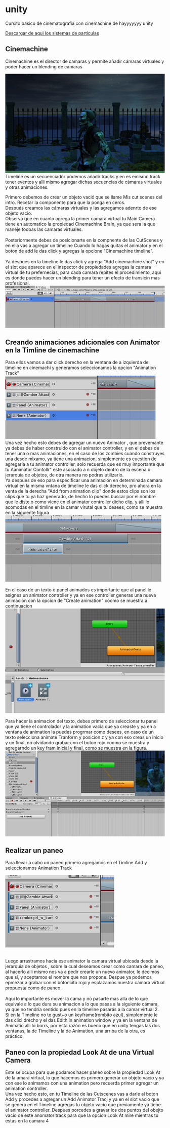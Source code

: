 # unity
Cursito basico de cinematografía con cinemachine de hayyyyyyy unity

[Descargar de aqui los sistemas de particulas](https://sierra-guadalupe.org/unity/piromaniaco.unitypackage)

## Cinemachine
 
Cinemachine es el director de camaras y permite añadir cámaras virtuales y poder hacer un blending de camaras

![](2019-07-06-17-30-02.png)
Timeline es un secuenciador podemos añadir tracks y en es emismo track tener eventos y alli mismo agregar dichas secuencias de cámaras virtuales y otras animaciones. <br>

Primero debemos de crear un objeto vació que se llame Mis cut scenes del intro. Recetar la componente para que la ponga en ceros. <br>
Después creamos las cámaras virtuales y las agregamos adenrto de ese objeto vacio.<br>
Observa que en cuanto agrega la primer camara virtual tu Main Camera tiene en automatico la propiedad Cinemachine Brain, ya que sera la que maneje todoas las camaras virtuales.<br><br>
Posteriormente debes de posicionarte en la compnente de las CutScenes y en ella vas a agregar un timeline
Cuando lo hagas quitas el animator y en el boton de add le das click y agregas la opcione "Cinemachine timeline".<br><br>
 Ya despues en la timeline le das click y agrega "Add cinemachine shot" y en el slot que aparece en el inspector de propiedades agregas la camara virtual de tu prefernecias, para cada camara repites el procedimiento, aqui es donde puedes hacer un blending para tener un efecto de transicin mas profesional.
 ![](2019-07-06-17-17-05.png)

 ## Creando animaciones adicionales con Animator en la Timline de cinemachine
 Para ellos vamos  a dar click derecho en la ventana de a izquierda del timeline en cinemachi y generamos seleccionamos la opcion "Animation Track" <br>
 ![](2019-07-07-20-35-37.png)
 Una vez hecho esto  debes de agregar un nuevo Animator , que prevemante ya debes de haber construido con el
 animator controller, y en el debes de tener una o mas animaciones, en el caso de los zombies cuando construyes una desde mixamo, ya tiene una animacion, simplemente es cuestion de agregarla a tu animator controller, solo recuerda que es muy importante que tu Aanimator Contollr" este asociado a n objeto dentro de la escena o jerarquia de objetos, de otra manera no podras utilizarlo.<br>  Ya despues de eso para especificar una animación en determinada camara virtual en la misma vntana de timeline le das click derecho, pro ahora en la venta de la derecha "Add from animation clip" donde estos clips son los clips que tu ya haz generado, de hecho lo puedes buscar por el nombre que le diste o como viene en el animator controller dicho clip, y alli lo acomodas en el timline en la camar virutal que tu desees, como se muestra en la siguiente figura
 ![](2019-07-07-20-42-37.png)

 En el caso de un texto o panel animados es importante que al panel le asignes un animator controller y ya en ese controller generas una nueva animacion con la opcion de "Create animation" coomo se muestra a continuacion<br>
 ![](2019-07-07-20-44-38.png)

Para hacer la animacion del texto, debes primero de seleccionar tu panel que ya tiene el controlador y la animation vacia que ya creaste y ya en a ventana de animation la puedes progrmar como desees, en caso de un texto selecciona animate Tranform y posicion z y ya con eso creas un inicio y un final, no olvidando grabar con el boton rojo coomo se muestra y agregarndo un key fram inicial y final, como se muestra en la figura.<br>
![](2019-07-07-20-50-49.png)

## Realizar un paneo
Para llevar a cabo un paneo primero agregamos en el Timline Add y seleccionamos Animation Track

![](2019-07-14-17-17-19.png)<br><br>

Luego arrastramos hacia ese animator la camara virtual ubicada desde la jerarquia de objetos , sobre la cual deseamos crear como camara de paneo, al hacerlo alli mismo nos va a pedir crearle un nuevo animator, le decimos que si, y aceptamos el nombre que nos propone. Despue ya podemos epmezar a grabar con el botoncito rojo  y esplazamos nuestra camara virtual propuesta como de paneo. <br><br>
Aqui lo importante es mover la cama y no pasarte mas alla de lo que equivale a lo que dura su animacion a lo que pasas a la siguiente cámara, ya que no tendría sentido pues en la timeline pasarás a la camar virtual 2.<br>
Si en la Timeline no te gust+o un keyframe(rombito azul), simplemente le das clicl drecho y el das Edith in animation window y ya en la ventana de Animatio alli lo borrs, por esta razón es bueno que en unity tengas las dos ventanas, la de Timeline y la de Animation, una arriba de la otra, es práctico.<br>

##  Paneo con la propiedad Look At de una Virtual Camera

Este se ocupa para que podamos hacer paneo  sobre la propiedad Look At de la amara virtual, lo que hacemos es primero generar un objeto vacío y ya con ese lo animamos con una animation pero recuerda primer agregar un animation controller.<br>
Una vez hecho esto, en tu Timeline de las Cutscenes vas a darle al boton Add  y procedes a agregar un Add Animator Tracj y ya en el slot vacio que se genera en el Timeline agregas tu objeto vacio que previamente ya tiene el animator controller. Despues porcedes a gravar los dos puntos del obejto vacio de este anomator track para que la opcion Look At mire mientras tu estas en la camara 4 <br>
